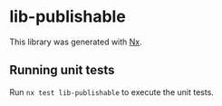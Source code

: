 # lib-publishable

This library was generated with [Nx](https://nx.dev).

## Running unit tests

Run `nx test lib-publishable` to execute the unit tests.
